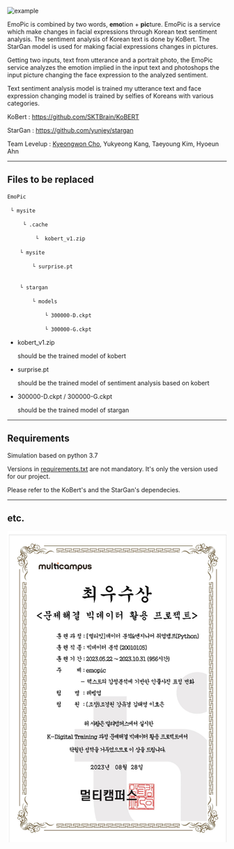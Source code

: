 ![example](E:/EmoPic/Github/images/example.png)



 EmoPic is combined by two words, **emo**tion + **pic**ture. EmoPic is a service which make changes in facial expressions through Korean text sentiment analysis. The sentiment analysis of Korean text is done by KoBert. The StarGan model is used for making facial expressions changes in pictures.

 Getting two inputs, text from utterance and a portrait photo, the EmoPic service analyzes the emotion implied in the input text and photoshops the input picture changing the face expression to the analyzed sentiment.

 Text sentiment analysis model is trained my utterance text and face expression changing model is trained by selfies of Koreans with various categories.

KoBert : https://github.com/SKTBrain/KoBERT

StarGan : https://github.com/yunjey/stargan

Team Levelup : [Kyeongwon Cho](https://github.com/F1RERED), Yukyeong Kang, Taeyoung Kim, Hyoeun Ahn

-------------

## Files to be replaced

```
EmoPic

 └ mysite

	 └ .cache

		 └  kobert_v1.zip

	└ mysite

		└ surprise.pt


	└ stargan

		└ models

			└ 300000-D.ckpt

			└ 300000-G.ckpt

```

* kobert_v1.zip

  should be the trained model of kobert

+ surprise.pt

  should be the trained model of sentiment analysis based on kobert

+ 300000-D.ckpt / 300000-G.ckpt 

  should be the trained model of stargan 

-------------------------

## Requirements

 Simulation based on python 3.7

 Versions in [requirements.txt](requirements.txt) are not mandatory. It's only the version used for our project.

 Please refer to the KoBert's and the StarGan's dependecies.

---------------------------------

## etc.

![certificate](images/[D27]_상장(문제해결빅데이터활용프로젝트)_최우수상_3조.jpg)